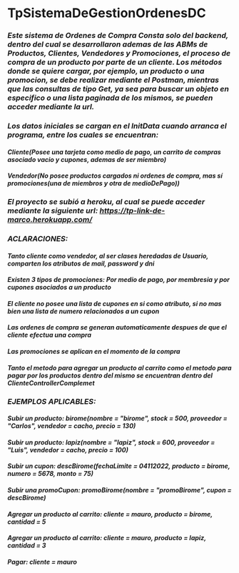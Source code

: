 # TpSistemaDeGestionOrdenesDC

### *Este sistema de Ordenes de Compra Consta solo del backend, dentro del cual se desarrollaron ademas de las ABMs de Productos, Clientes, Vendedores y Promociones, el proceso de compra de un producto por parte de un cliente. Los métodos donde se quiere cargar, por ejemplo, un producto o una promocion, se debe realizar mediante el Postman, mientras que las consultas de tipo Get, ya sea para buscar un objeto en especifico o una lista paginada de los mismos, se pueden acceder mediante la url.*
### *Los datos iniciales se cargan en el InitData cuando arranca el programa, entre los cuales se encuentran:*

#### *Cliente(Posee una tarjeta como medio de pago, un carrito de compras asociado vacio y cupones, ademas de ser miembro)*

#### *Vendedor(No posee productos cargados ni ordenes de compra, mas sí promociones(una de miembros y otra de medioDePago))*
### *El proyecto se subió a heroku, al cual se puede acceder mediante la siguiente url: https://tp-link-de-marco.herokuapp.com/*

### *ACLARACIONES:* 

#### *Tanto cliente como vendedor, al ser clases heredadas de Usuario, comparten los atributos de mail, password y dni*

#### *Existen 3 tipos de promociones: Por medio de pago, por membresia y por cupones asociados a un producto*

#### *El cliente no posee una lista de cupones en si como atributo, si no mas bien una lista de numero relacionados a un cupon*

#### *Las ordenes de compra se generan automaticamente despues de que el cliente efectua una compra*

#### *Las promociones se aplican en el momento de la compra*

#### *Tanto el metodo para agregar un producto al carrito como el metodo para pagar por los productos dentro del mismo se encuentran dentro del ClienteControllerComplemet*

### *EJEMPLOS APLICABLES:*

#### *Subir un producto: birome(nombre = "birome", stock = 500, proveedor = "Carlos", vendedor = cacho, precio = 130)*
#### *Subir un producto: lapiz(nombre = "lapiz", stock = 600, proveedor = "Luis", vendedor = cacho, precio = 100)*

#### *Subir un cupon: descBirome(fechaLimite = 04112022, producto = birome, numero = 5678, monto = 75)*

#### *Subir una promoCupon: promoBirome(nombre = "promoBirome", cupon = descBirome)*

#### *Agregar un producto al carrito: cliente = mauro, producto = birome, cantidad = 5*
#### *Agregar un producto al carrito: cliente = mauro, producto = lapiz, cantidad = 3*

#### *Pagar: cliente = mauro*
